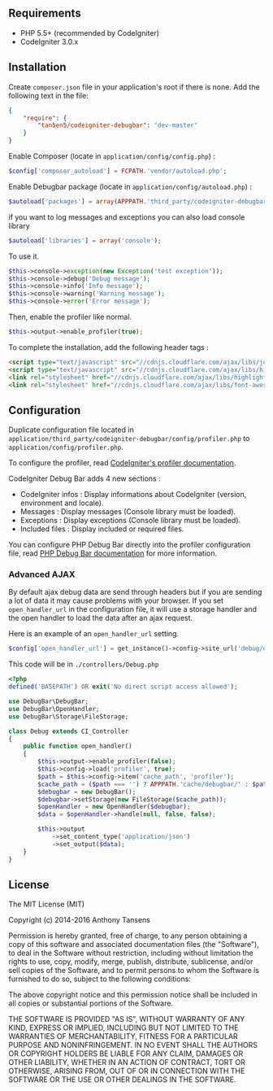 ## Requirements

- PHP 5.5+ (recommended by CodeIgniter)
- CodeIgniter 3.0.x

## Installation

Create `composer.json` file in your application's root if there is none. Add the following text in the file: 
```json
{
    "require": {
        "tan5en5/codeigniter-debugbar": "dev-master"
    }
}
```
Enable Composer (locate in `application/config/config.php`) :
```php
$config['composer_autoload'] = FCPATH.'vendor/autoload.php';
```
Enable Debugbar package (locate in `application/config/autoload.php`) :
```php
$autoload['packages'] = array(APPPATH.'third_party/codeigniter-debugbar');
```
if you want to log messages and exceptions you can also load console library
```php
$autoload['libraries'] = array('console');
```
To use it.
```php
$this->console->exception(new Exception('test exception'));
$this->console->debug('Debug message');
$this->console->info('Info message');
$this->console->warning('Warning message');
$this->console->error('Error message');
```
Then, enable the profiler like normal.
```php
$this->output->enable_profiler(true);
```

To complete the installation, add the following header tags :
```html
<script type="text/javascript" src="//cdnjs.cloudflare.com/ajax/libs/jquery/2.2.0/jquery.min.js"></script>
<script type="text/javascript" src="//cdnjs.cloudflare.com/ajax/libs/highlight.js/9.1.0/highlight.min.js"></script>
<link rel="stylesheet" href="//cdnjs.cloudflare.com/ajax/libs/highlight.js/9.1.0/styles/github.min.css">
<link rel="stylesheet" href="//cdnjs.cloudflare.com/ajax/libs/font-awesome/4.5.0/css/font-awesome.min.css">
```

## Configuration
Duplicate configuration file located in `application/third_party/codeigniter-debugbar/config/profiler.php` to `application/config/profiler.php`.

To configure the profiler, read [CodeIgniter's profiler documentation](http://www.codeigniter.com/userguide3/general/profiling.html).

CodeIgniter Debug Bar adds 4 new sections :

- CodeIgniter infos : Display informations about CodeIgniter (version, environment and locale).
- Messages : Display messages (Console library must be loaded).
- Exceptions : Display exceptions (Console library must be loaded).
- Included files : Display included or required files.

You can configure PHP Debug Bar directly into the profiler configuration file, read [PHP Debug Bar documentation](http://phpdebugbar.com/docs/rendering.html#rendering) for more information.

### Advanced AJAX

By default ajax debug data are send through headers but if you are sending a lot of data it may cause problems with your browser. If you set `open_handler_url` in the configuration file, it will use a storage handler and the open handler to load the data after an ajax request.

Here is an example of an `open_handler_url` setting.

```php
$config['open_handler_url'] = get_instance()->config->site_url('debug/open_handler');
```

This code will be in `./controllers/Debug.php`

```php
<?php
defined('BASEPATH') OR exit('No direct script access allowed');

use DebugBar\DebugBar;
use DebugBar\OpenHandler;
use DebugBar\Storage\FileStorage;

class Debug extends CI_Controller 
{
    public function open_handler()
    {
        $this->output->enable_profiler(false);
        $this->config->load('profiler', true);
        $path = $this->config->item('cache_path', 'profiler');
        $cache_path = ($path === '') ? APPPATH.'cache/debugbar/' : $path;
        $debugbar = new DebugBar();
        $debugbar->setStorage(new FileStorage($cache_path));
        $openHandler = new OpenHandler($debugbar);
        $data = $openHandler->handle(null, false, false);

        $this->output
            ->set_content_type('application/json')
            ->set_output($data);
    }
}

```

## License

The MIT License (MIT)

Copyright (c) 2014-2016 Anthony Tansens

Permission is hereby granted, free of charge, to any person obtaining a copy
of this software and associated documentation files (the "Software"), to deal
in the Software without restriction, including without limitation the rights
to use, copy, modify, merge, publish, distribute, sublicense, and/or sell
copies of the Software, and to permit persons to whom the Software is
furnished to do so, subject to the following conditions:

The above copyright notice and this permission notice shall be included in
all copies or substantial portions of the Software.

THE SOFTWARE IS PROVIDED "AS IS", WITHOUT WARRANTY OF ANY KIND, EXPRESS OR
IMPLIED, INCLUDING BUT NOT LIMITED TO THE WARRANTIES OF MERCHANTABILITY,
FITNESS FOR A PARTICULAR PURPOSE AND NONINFRINGEMENT. IN NO EVENT SHALL THE
AUTHORS OR COPYRIGHT HOLDERS BE LIABLE FOR ANY CLAIM, DAMAGES OR OTHER
LIABILITY, WHETHER IN AN ACTION OF CONTRACT, TORT OR OTHERWISE, ARISING FROM,
OUT OF OR IN CONNECTION WITH THE SOFTWARE OR THE USE OR OTHER DEALINGS IN
THE SOFTWARE.
